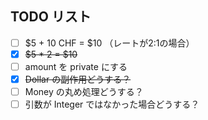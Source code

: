 ## TODO リスト

- [ ] $5 + 10 CHF = $10 （レートが2:1の場合）
- [x] ~~$5 * 2 = $10~~
- [ ] amount を private にする
- [x] ~~Dollar の副作用どうする？~~
- [ ] Money の丸め処理どうする？
- [ ] 引数が Integer ではなかった場合どうする？
